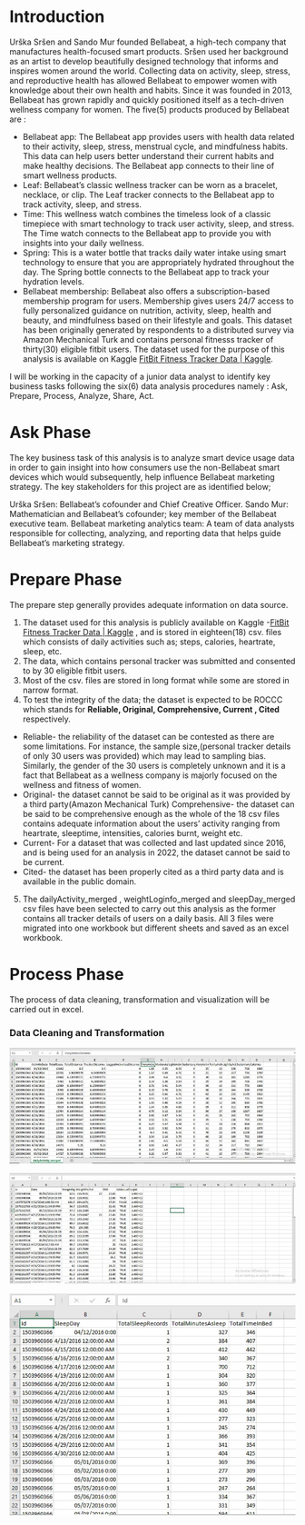 # Introduction
Urška Sršen and Sando Mur founded Bellabeat, a high-tech company that manufactures health-focused smart products. Sršen used her background as an artist to develop beautifully designed technology that informs and inspires women around the world. Collecting data on activity, sleep, stress, and reproductive health has allowed Bellabeat to empower women with knowledge about their own health and habits. Since it was founded in 2013, Bellabeat has grown rapidly and quickly positioned itself as a tech-driven wellness company for women. The five(5) products produced by Bellabeat are :

- Bellabeat app: The Bellabeat app provides users with health data related to their activity, sleep, stress, menstrual cycle, and mindfulness habits. This data can help users better understand their current habits and make healthy decisions. The Bellabeat app connects to their line of smart wellness products.
- Leaf: Bellabeat’s classic wellness tracker can be worn as a bracelet, necklace, or clip. The Leaf tracker connects to the Bellabeat app to track activity, sleep, and stress.
- Time: This wellness watch combines the timeless look of a classic timepiece with smart technology to track user activity, sleep, and stress. The Time watch connects to the Bellabeat app to provide you with insights into your daily wellness.
- Spring: This is a water bottle that tracks daily water intake using smart technology to ensure that you are appropriately hydrated throughout the day. The Spring bottle connects to the Bellabeat app to track your hydration levels.
- Bellabeat membership: Bellabeat also offers a subscription-based membership program for users. Membership gives users 24/7 access to fully personalized guidance on nutrition, activity, sleep, health and beauty, and mindfulness based on their lifestyle and goals.
This dataset has been originally generated by respondents to a distributed survey via Amazon Mechanical Turk and contains personal fitnesss tracker of thirty(30) eligible fitbit users. The dataset used for the purpose of this analysis is available on Kaggle [FitBit Fitness Tracker Data | Kaggle](https://www.kaggle.com/datasets/arashnic/fitbit).

I will be working in the capacity of a junior data analyst to identify key business tasks following the six(6) data analysis procedures namely : Ask, Prepare, Process, Analyze, Share, Act.

# Ask Phase
The key business task of this analysis is to analyze smart device usage data in order to gain insight into how consumers use the non-Bellabeat smart devices which would subsequently, help influence Bellabeat marketing strategy. The key stakeholders for this project are as identified below;

Urška Sršen: Bellabeat’s cofounder and Chief Creative Officer.
Sando Mur: Mathematician and Bellabeat’s cofounder; key member of the Bellabeat executive team.
Bellabeat marketing analytics team: A team of data analysts responsible for collecting, analyzing, and reporting data that helps guide Bellabeat’s marketing strategy.

# Prepare Phase
The prepare step generally provides adequate information on data source.

1. The dataset used for this analysis is publicly available on Kaggle -[FitBit Fitness Tracker Data | Kaggle](https://www.kaggle.com/datasets/arashnic/fitbit) , and is stored in eighteen(18) csv. files which consists of daily activities such as; steps, calories, heartrate, sleep, etc.
2. The data, which contains personal tracker was submitted and consented to by 30 eligible fitbit users.
3. Most of the csv. files are stored in long format while some are stored in narrow format.
4. To test the integrity of the data; the dataset is expected to be ROCCC which stands for **Reliable, Original, Comprehensive, Current , Cited** respectively.
- Reliable- the reliability of the dataset can be contested as there are some limitations. For instance, the sample size,(personal tracker details of only 30 users was provided) which may lead to sampling bias. Similarly, the gender of the 30 users is completely unknown and it is a fact that Bellabeat as a wellness company is majorly focused on the wellness and fitness of women.
- Original- the dataset cannot be said to be original as it was provided by a third party(Amazon Mechanical Turk)
Comprehensive- the dataset can be said to be comprehensive enough as the whole of the 18 csv files contains adequate information about the users’ activity ranging from heartrate, sleeptime, intensities, calories burnt, weight etc.
- Current- For a dataset that was collected and last updated since 2016, and is being used for an analysis in 2022, the dataset cannot be said to be current.
- Cited- the dataset has been properly cited as a third party data and is available in the public domain.
5. The dailyActivity_merged , weightLoginfo_merged and sleepDay_merged csv files have been selected to carry out this analysis as the former contains all tracker details of users on a daily basis. All 3 files were migrated into one workbook but different sheets and saved as an excel workbook.

# Process Phase
The process of data cleaning, transformation and visualization will be carried out in excel.

### Data Cleaning and Transformation

![An overview of the daily_activity_merged dataset](https://github.com/RugvedSoman/Google_CPP/blob/da3ea42c77f4b93cdcb58ac8751360be2c45af8b/An%20overview%20of%20the%20daily_activity_merged%20dataset.webp)

![An overview of the weight_loginfo dataset](https://raw.githubusercontent.com/RugvedSoman/Google_CPP/refs/heads/main/An%20overview%20of%20the%20weight_loginfo%20dataset.webp)

![An overview of the SleepDay_merged dataset](https://raw.githubusercontent.com/RugvedSoman/Google_CPP/refs/heads/main/An%20overview%20of%20the%20SleepDay_merged%20dataset.webp
)

